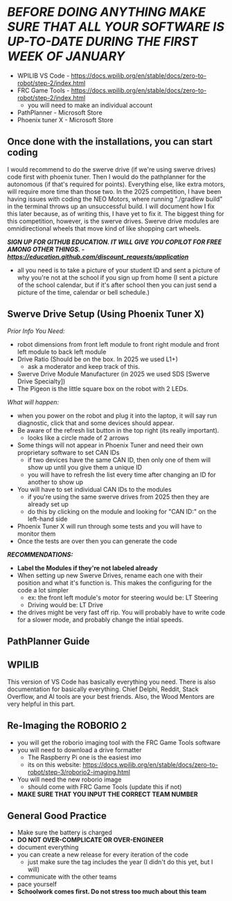 # *BEFORE DOING ANYTHING MAKE SURE THAT ALL YOUR SOFTWARE IS UP-TO-DATE DURING THE FIRST WEEK OF JANUARY*

- WPILIB VS Code - https://docs.wpilib.org/en/stable/docs/zero-to-robot/step-2/index.html
- FRC Game Tools - https://docs.wpilib.org/en/stable/docs/zero-to-robot/step-2/index.html
  - you will need to make an individual account
- PathPlanner - Microsoft Store
- Phoenix tuner X - Microsoft Store

## Once done with the installations, you can start coding
I would recommend to do the swerve drive (if we're using swerve drives) code first with phoenix tuner. Then I would do the pathplanner for the autonomous (if that's required for points). Everything else, like extra motors, will require more time than those two. In the 2025 competition, I have been having issues with coding the NEO Motors, where running "./gradlew build" in the terminal throws up an unsuccessful build. I will document how I fix this later because, as of writing this, I have yet to fix it. The biggest thing for this competition, however, is the swerve drives. Swerve drive modules are omnidirectional wheels that move kind of like shopping cart wheels. 

***SIGN UP FOR GITHUB EDUCATION. IT WILL GIVE YOU COPILOT FOR FREE AMONG OTHER THINGS. - https://education.github.com/discount_requests/application***
- all you need is to take a picture of your student ID and sent a picture of why you're not at the school if you sign up from home (I sent a picture of the school calendar, but if it's after school then you can just send a picture of the time, calendar or bell schedule.)

## Swerve Drive Setup (Using Phoenix Tuner X)
*Prior Info You Need:*
- robot dimensions from front left module to front right module and front left module to back left module
- Drive Ratio (Should be on the box. In 2025 we used L1+)
  - ask a moderator and keep track of this.
- Swerve Drive Module Manufacturer (in 2025 we used SDS [Swerve Drive Specialty])
- The Pigeon is the little square box on the robot with 2 LEDs.

*What will happen:*
- when you power on the robot and plug it into the laptop, it will say run diagnostic, click that and some devices should appear.
- Be aware of the refresh list button in the top right (its really important).
  - looks like a circle made of 2 arrows
- Some things will not appear in Phoenix Tuner and need their own proprietary software to set CAN IDs
  - if two devices have the same CAN ID, then only one of them will show up until you give them a unique ID
  - you will have to refresh the list every time after changing an ID for another to show up
- You will have to set individual CAN IDs to the modules
  - if you're using the same swerve drives from 2025 then they are already set up
  - do this by clicking on the module and looking for "CAN ID:" on the left-hand side
- Phoenix Tuner X will run through some tests and you will have to monitor them
- Once the tests are over then you can generate the code

***RECOMMENDATIONS:***
- **Label the Modules if they're not labeled already**
- When setting up new Swerve Drives, rename each one with their position and what it's function is. This makes the configuring for the code a lot simpler
  - ex: the front left module's motor for steering would be: LT Steering
  - Driving would be: LT Drive
- the drives might be very fast off rip. You will probably have to write code for a slower mode, and probably change the intial speeds.

## PathPlanner Guide


## WPILIB
This version of VS Code has basically everything you need. There is also documentation for basically everything. Chief Delphi, Reddit, Stack Overflow, and AI tools are your best friends. Also, the Wood Mentors are very helpful in this part.

## Re-Imaging the ROBORIO 2
- you will get the roborio imaging tool with the FRC Game Tools software
- you will need to download a drive formatter
  - The Raspberry Pi one is the easiest imo
  - its on this website: https://docs.wpilib.org/en/stable/docs/zero-to-robot/step-3/roborio2-imaging.html
- You will need the new roborio image
  - should come with FRC Game Tools (update this if not)
- **MAKE SURE THAT YOU INPUT THE CORRECT TEAM NUMBER**


## General Good Practice
- Make sure the battery is charged
- **DO NOT OVER-COMPLICATE OR OVER-ENGINEER**
- document everything
- you can create a new release for every iteration of the code
  -  just make sure the tag includes the year (I didn't do this yet, but I will)
- communicate with the other teams
- pace yourself
- **Schoolwork comes first. Do not stress too much about this team**
